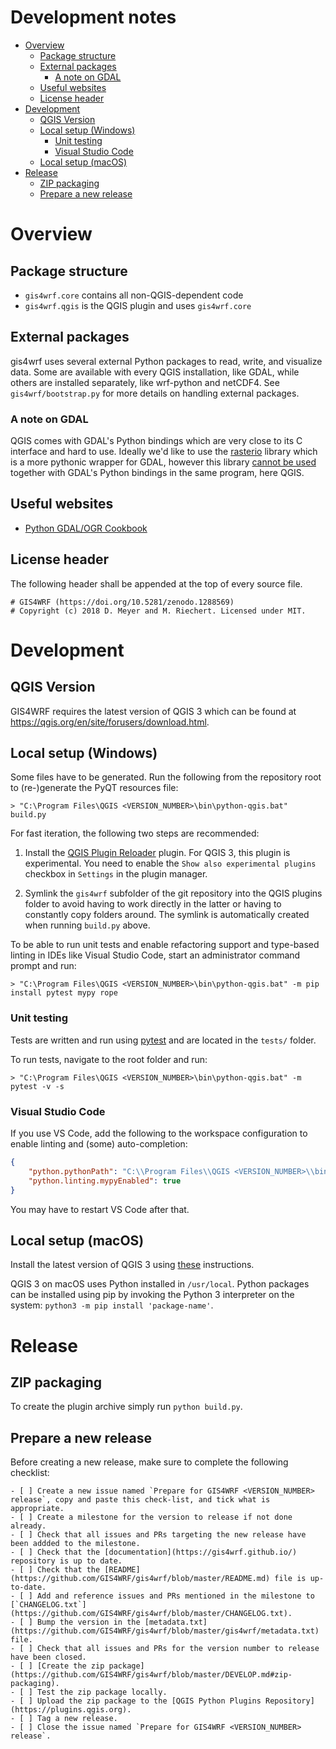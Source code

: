 # Development notes

- [Overview](#overview)
  - [Package structure](#package-structure)
  - [External packages](#external-packages)
    - [A note on GDAL](#a-note-on-gdal)
  - [Useful websites](#useful-websites)
  - [License header](#license-header)
- [Development](#qgis-version)
  - [QGIS Version](#qgis-version)
  - [Local setup (Windows)](#local-setup-windows)
    - [Unit testing](#unit-testing)
    - [Visual Studio Code](#visual-studio-code)
  - [Local setup (macOS)](#local-setup-macos)
- [Release](#release)
  - [ZIP packaging](#zip-packaging)
  - [Prepare a new release](#prepare-a-new-release)

# Overview

## Package structure

- `gis4wrf.core` contains all non-QGIS-dependent code
- `gis4wrf.qgis` is the QGIS plugin and uses `gis4wrf.core`

## External packages

gis4wrf uses several external Python packages to read, write, and visualize data.
Some are available with every QGIS installation, like GDAL, while others are installed
separately, like wrf-python and netCDF4. See `gis4wrf/bootstrap.py` for more details
on handling external packages.

### A note on GDAL

QGIS comes with GDAL's Python bindings which are very close to its C interface and hard to use.
Ideally we'd like to use the [rasterio](https://mapbox.github.io/rasterio) library
which is a more pythonic wrapper for GDAL, however this library [cannot be used](https://rasterio.readthedocs.io/en/latest/topics/switch.html#mutual-incompatibilities) together with
GDAL's Python bindings in the same program, here QGIS. 

## Useful websites

- [Python GDAL/OGR Cookbook](https://pcjericks.github.io/py-gdalogr-cookbook/)

## License header

The following header shall be appended at the top of every source file.

```
# GIS4WRF (https://doi.org/10.5281/zenodo.1288569)
# Copyright (c) 2018 D. Meyer and M. Riechert. Licensed under MIT.
```

# Development

## QGIS Version

GIS4WRF requires the latest version of QGIS 3 which can be found at https://qgis.org/en/site/forusers/download.html.

## Local setup (Windows)

Some files have to be generated. Run the following from the repository root to (re-)generate the PyQT resources file:

```
> "C:\Program Files\QGIS <VERSION_NUMBER>\bin\python-qgis.bat" build.py
```

For fast iteration, the following two steps are recommended:

1. Install the [QGIS Plugin Reloader](https://plugins.qgis.org/plugins/plugin_reloader/) plugin.
   For QGIS 3, this plugin is experimental. You need to enable the `Show also experimental plugins` checkbox in `Settings` in the plugin manager.

2. Symlink the `gis4wrf` subfolder of the git repository into the QGIS plugins folder to avoid having to work directly in the latter or having to constantly copy folders around. The symlink is automatically created when running `build.py` above.

To be able to run unit tests and enable refactoring support and type-based linting in IDEs like Visual Studio Code, start an administrator command prompt and run:

```
> "C:\Program Files\QGIS <VERSION_NUMBER>\bin\python-qgis.bat" -m pip install pytest mypy rope
```

### Unit testing

Tests are written and run using [pytest](https://docs.pytest.org/en/latest/) and are located in the `tests/` folder.

To run tests, navigate to the root folder and run:
```
> "C:\Program Files\QGIS <VERSION_NUMBER>\bin\python-qgis.bat" -m pytest -v -s
```

### Visual Studio Code

If you use VS Code, add the following to the workspace configuration to enable linting and (some) auto-completion:

```json
{
    "python.pythonPath": "C:\\Program Files\\QGIS <VERSION_NUMBER>\\bin\\python-qgis.bat",
    "python.linting.mypyEnabled": true
}
```

You may have to restart VS Code after that.

## Local setup (macOS)

Install the latest version of QGIS 3 using [these](https://gis4wrf.github.io/installation/#macos) instructions.

QGIS 3 on macOS uses Python installed in `/usr/local`. Python packages can be installed using pip by invoking the Python 3 interpreter on the system: `python3 -m pip install 'package-name'`.


# Release

## ZIP packaging

To create the plugin archive simply run `python build.py`.

## Prepare a new release

Before creating a new release, make sure to complete the following checklist:

```
- [ ] Create a new issue named `Prepare for GIS4WRF <VERSION_NUMBER> release`, copy and paste this check-list, and tick what is appropriate.
- [ ] Create a milestone for the version to release if not done already.
- [ ] Check that all issues and PRs targeting the new release have been addded to the milestone.
- [ ] Check that the [documentation](https://gis4wrf.github.io/) repository is up to date.
- [ ] Check that the [README](https://github.com/GIS4WRF/gis4wrf/blob/master/README.md) file is up-to-date.
- [ ] Add and reference issues and PRs mentioned in the milestone to [`CHANGELOG.txt`](https://github.com/GIS4WRF/gis4wrf/blob/master/CHANGELOG.txt).
- [ ] Bump the version in the [metadata.txt](https://github.com/GIS4WRF/gis4wrf/blob/master/gis4wrf/metadata.txt) file.
- [ ] Check that all issues and PRs for the version number to release have been closed.
- [ ] [Create the zip package](https://github.com/GIS4WRF/gis4wrf/blob/master/DEVELOP.md#zip-packaging).
- [ ] Test the zip package locally.
- [ ] Upload the zip package to the [QGIS Python Plugins Repository](https://plugins.qgis.org).
- [ ] Tag a new release.
- [ ] Close the issue named `Prepare for GIS4WRF <VERSION_NUMBER> release`.
```